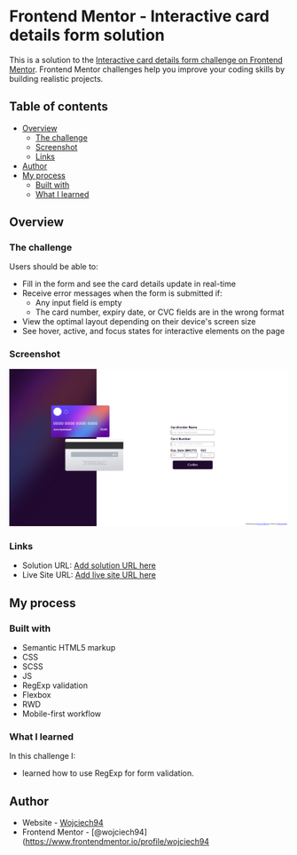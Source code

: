 # Frontend Mentor - Interactive card details form solution

This is a solution to the [Interactive card details form challenge on Frontend Mentor](https://www.frontendmentor.io/challenges/interactive-card-details-form-XpS8cKZDWw). Frontend Mentor challenges help you improve your coding skills by building realistic projects. 

## Table of contents

- [Overview](#overview)
  - [The challenge](#the-challenge)
  - [Screenshot](#screenshot)
  - [Links](#links)
- [Author](#author)
- [My process](#my-process)
  - [Built with](#built-with)
  - [What I learned](#what-i-learned)

## Overview

### The challenge

Users should be able to:

- Fill in the form and see the card details update in real-time
- Receive error messages when the form is submitted if:
  - Any input field is empty
  - The card number, expiry date, or CVC fields are in the wrong format
- View the optimal layout depending on their device's screen size
- See hover, active, and focus states for interactive elements on the page

### Screenshot

![](./src/img/screen.png)

### Links

- Solution URL: [Add solution URL here](https://github.com/wojciech94/Interactive-Card)
- Live Site URL: [Add live site URL here](https://your-live-site-url.com)

## My process

### Built with

- Semantic HTML5 markup
- CSS
- SCSS
- JS
- RegExp validation
- Flexbox
- RWD
- Mobile-first workflow

### What I learned

In this challenge I:
- learned how to use RegExp for form validation.

## Author

- Website - [Wojciech94](https://github.com/wojciech94)
- Frontend Mentor - [@wojciech94](https://www.frontendmentor.io/profile/wojciech94
